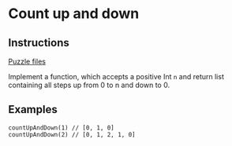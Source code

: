 # Count up and down

## Instructions

[Puzzle files](.)

Implement a function, which accepts a positive Int `n` and return list containing all steps up from 0 to n and down to 0.

## Examples

```
countUpAndDown(1) // [0, 1, 0]
countUpAndDown(2) // [0, 1, 2, 1, 0]
```
